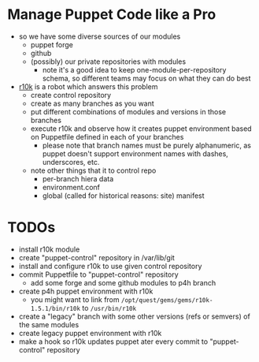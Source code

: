 # Manage Puppet Code like a Pro

* so we have some diverse sources of our modules
  * puppet forge
  * github
  * (possibly) our private repositories with modules
    * note it's a good idea to keep one-module-per-repository schema, so different teams may focus on what they can do best
* [r10k](https://docs.puppetlabs.com/pe/latest/r10k.html) is a robot which answers this problem
  * create control repository
  * create as many branches as you want
  * put different combinations of modules and versions in those branches
  * execute r10k and observe how it creates puppet environment based on Puppetfile defined in each of your branches
    * please note that branch names must be purely alphanumeric, as puppet doesn't support environment names with dashes, underscores, etc.
  * note other things that it to control repo
    * per-branch hiera data
    * environment.conf
    * global (called for historical reasons: site) manifest

# TODOs

* install r10k module
* create "puppet-control" repository in /var/lib/git
* install and configure r10k to use given control repository
* commit Puppetfile to "puppet-control" repository 
  * add some forge and some github modules to p4h branch
* create p4h puppet environment with r10k
  * you might want to link from ```/opt/quest/gems/gems/r10k-1.5.1/bin/r10k``` to ```/usr/bin/r10k```
* create a "legacy" branch with some other versions (refs or semvers) of the same modules
* create legacy puppet environment with r10k
* make a hook so r10k updates puppet ater every commit to "puppet-control" repository
